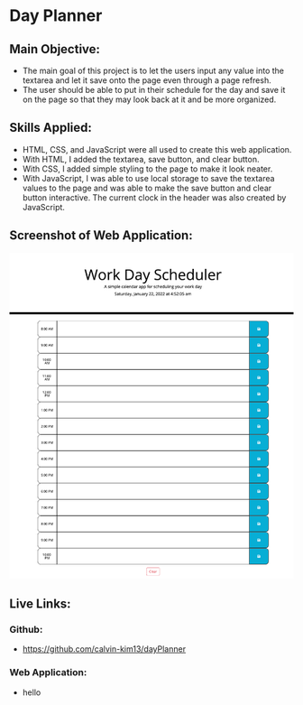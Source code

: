 # Day Planner

## Main Objective:
- The main goal of this project is to let the users input any value into the textarea and let it save onto the page even through a page refresh.
- The user should be able to put in their schedule for the day and save it on the page so that they may look back at it and be more organized.

## Skills Applied:
- HTML, CSS, and JavaScript were all used to create this web application.
- With HTML, I added the textarea, save button, and clear button.
- With CSS, I added simple styling to the page to make it look neater.
- With JavaScript, I was able to use local storage to save the textarea values to the page and was able to make the save button and clear button interactive. The current clock in the header was also created by JavaScript.

## Screenshot of Web Application:
![Alt text](assets/img/screenshot.png)

## Live Links:
### Github:
- https://github.com/calvin-kim13/dayPlanner
### Web Application:
- hello
